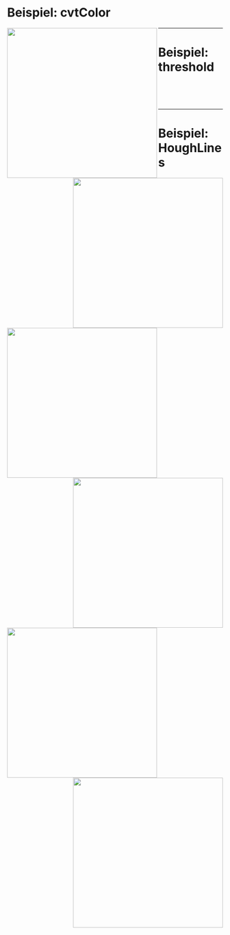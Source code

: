 # Beispiel: cvtColor

<p align="left">
  <img align="left" width="350" src="./images/cvtColor_01.png">
</p>

<p align="right">
  <img align="right" width="350" src="./images/cvtColor_02.png">
</p>

---

# Beispiel: threshold

<p align="left">  
  <img align="left" width="350" src="./images/threshold_01.png">
</p>

<p align="right">  
  <img align="right" width="350" src="./images/threshold_02.png">
</p>

---

# Beispiel: HoughLines

<p align="left">    
  <img align="left" width="350" src="./images/HoughLines_01.png">
</p>

<p align="right">    
  <img align="right" width="350" src="./images/HoughLines_02.png">
</p>
